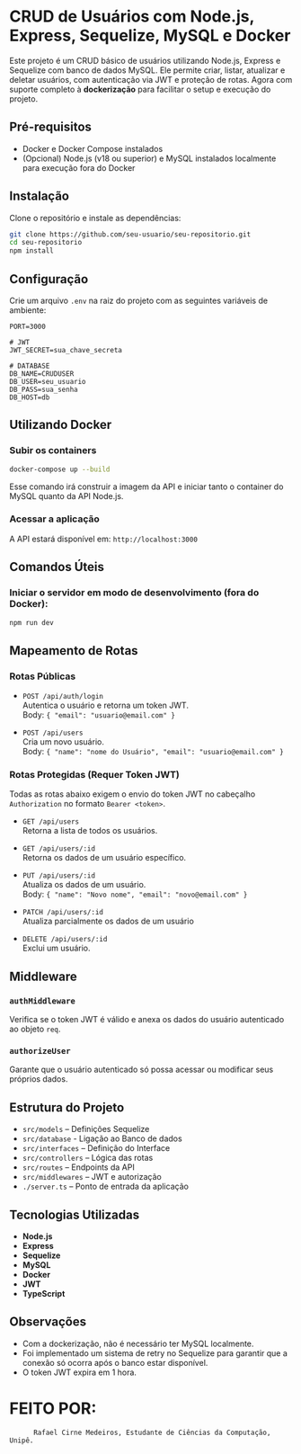 
# CRUD de Usuários com Node.js, Express, Sequelize, MySQL e Docker

Este projeto é um CRUD básico de usuários utilizando Node.js, Express e Sequelize com banco de dados MySQL. Ele permite criar, listar, atualizar e deletar usuários, com autenticação via JWT e proteção de rotas. Agora com suporte completo à **dockerização** para facilitar o setup e execução do projeto.

## Pré-requisitos

- Docker e Docker Compose instalados
- (Opcional) Node.js (v18 ou superior) e MySQL instalados localmente para execução fora do Docker

## Instalação

Clone o repositório e instale as dependências:

```bash
git clone https://github.com/seu-usuario/seu-repositorio.git
cd seu-repositorio
npm install
```

## Configuração

Crie um arquivo `.env` na raiz do projeto com as seguintes variáveis de ambiente:

```env
PORT=3000

# JWT
JWT_SECRET=sua_chave_secreta

# DATABASE
DB_NAME=CRUDUSER
DB_USER=seu_usuario
DB_PASS=sua_senha
DB_HOST=db
```


## Utilizando Docker

### Subir os containers

```bash
docker-compose up --build
```

Esse comando irá construir a imagem da API e iniciar tanto o container do MySQL quanto da API Node.js.

### Acessar a aplicação

A API estará disponível em: `http://localhost:3000`

## Comandos Úteis

### Iniciar o servidor em modo de desenvolvimento (fora do Docker):

```bash
npm run dev
```

## Mapeamento de Rotas

### Rotas Públicas

- `POST /api/auth/login`  
  Autentica o usuário e retorna um token JWT.  
  Body: `{ "email": "usuario@email.com" }`

- `POST /api/users`  
  Cria um novo usuário.  
  Body: `{ "name": "nome do Usuário", "email": "usuario@email.com" }`

### Rotas Protegidas (Requer Token JWT)

Todas as rotas abaixo exigem o envio do token JWT no cabeçalho `Authorization` no formato `Bearer <token>`.

- `GET /api/users`  
  Retorna a lista de todos os usuários.

- `GET /api/users/:id`  
  Retorna os dados de um usuário específico.

- `PUT /api/users/:id`  
  Atualiza os dados de um usuário.  
  Body: `{ "name": "Novo nome", "email": "novo@email.com" }`

- `PATCH /api/users/:id`  
  Atualiza parcialmente os dados de um usuário

- `DELETE /api/users/:id`  
  Exclui um usuário.

## Middleware

### `authMiddleware`
Verifica se o token JWT é válido e anexa os dados do usuário autenticado ao objeto `req`.

### `authorizeUser`
Garante que o usuário autenticado só possa acessar ou modificar seus próprios dados.

## Estrutura do Projeto

- `src/models` – Definições Sequelize
- `src/database` - Ligação ao Banco de dados
- `src/interfaces` – Definição do Interface
- `src/controllers` – Lógica das rotas
- `src/routes` – Endpoints da API
- `src/middlewares` – JWT e autorização
- `./server.ts` – Ponto de entrada da aplicação

## Tecnologias Utilizadas

- **Node.js**
- **Express**
- **Sequelize**
- **MySQL**
- **Docker**
- **JWT**
- **TypeScript**

## Observações

- Com a dockerização, não é necessário ter MySQL localmente.
- Foi implementado um sistema de retry no Sequelize para garantir que a conexão só ocorra após o banco estar disponível.
- O token JWT expira em 1 hora.

# FEITO POR:
```
      Rafael Cirne Medeiros, Estudante de Ciências da Computação, Unipê.
```